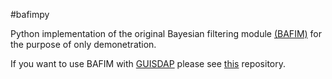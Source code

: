 #bafimpy

Python implementation of the original Bayesian filtering module [(BAFIM)](https://github.com/ilkkavir/BAFIM) for the purpose of only demonetration. 

If you want to use BAFIM with [GUISDAP](https://gitlab.com/eiscat/guisdap9) please see [this](https://github.com/ilkkavir/BAFIM) repository. 
